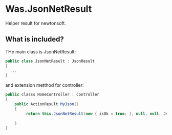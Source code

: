 # Was.JsonNetResult
Helper result for newtonsoft.

## What is included?

THe main class is JsonNetResult:

```c#
public class JsonNetResult : JsonResult
{
  ...
}
```

and extension metthod for controller:

```c#
public classs HomeController : Controller
{
    public ActionResult MyJson() 
    { 
         return this.JsonNetResult(new { isOk = true; }, null, null, JsonRequestBehavior.AllowGet);
            
    }
}
```

